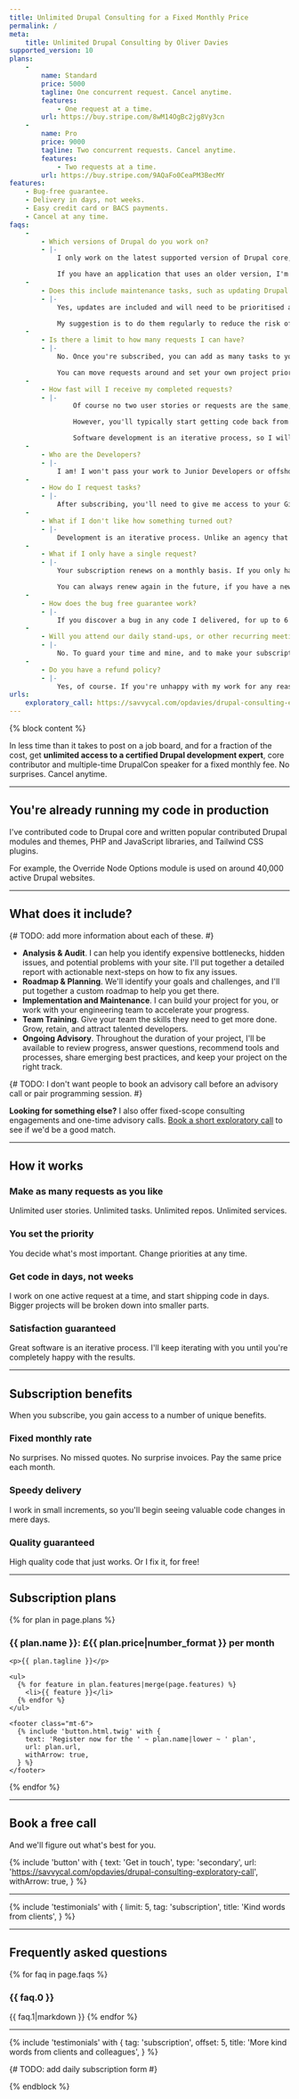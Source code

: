 ```yaml
---
title: Unlimited Drupal Consulting for a Fixed Monthly Price
permalink: /
meta:
    title: Unlimited Drupal Consulting by Oliver Davies
supported_version: 10
plans:
    -
        name: Standard
        price: 5000
        tagline: One concurrent request. Cancel anytime.
        features:
            - One request at a time.
        url: https://buy.stripe.com/8wM14OgBc2jg8Vy3cn
    -
        name: Pro
        price: 9000
        tagline: Two concurrent requests. Cancel anytime.
        features:
            - Two requests at a time.
        url: https://buy.stripe.com/9AQaFo0CeaPM3BecMY
features:
    - Bug-free guarantee.
    - Delivery in days, not weeks.
    - Easy credit card or BACS payments.
    - Cancel at any time.
faqs:
    -
        - Which versions of Drupal do you work on?
        - |-
            I only work on the latest supported version of Drupal core, which is currently Drupal %supported_version%.

            If you have an application that uses an older version, I'm happy to give you a custom fixed-price proposal to upgrade to Drupal %supported_version%.
    -
        - Does this include maintenance tasks, such as updating Drupal core and contrib modules and themes?
        - |-
            Yes, updates are included and will need to be prioritised along with other requests.

            My suggestion is to do them regularly to reduce the risk of an update breaking your application.
    -
        - Is there a limit to how many requests I can have?
        - |-
            No. Once you're subscribed, you can add as many tasks to your queue as you'd like, and they'll be delivered one-by-one.

            You can move requests around and set your own project priority to ensure your most important tasks are finished first.
    -
        - How fast will I receive my completed requests?
        - |-
                Of course no two user stories or requests are the same, and some take longer than others.

                However, you'll typically start getting code back from me within days of submitting an active request.

                Software development is an iterative process, so I will break big projects into smaller tasks and start sending work-in-progress for review, feedback, and iteration.
    -
        - Who are the Developers?
        - |-
            I am! I won't pass your work to Junior Developers or offshore teams. You work directly with me. Always.
    -
        - How do I request tasks?
        - |-
            After subscribing, you'll need to give me access to your GitLab or GitHub repository and issues board. From there, assign as many tasks to me as you like, in priority order.
    -
        - What if I don't like how something turned out?
        - |-
            Development is an iterative process. Unlike an agency that will charge you extra for change orders, you get unlimited revisions until you're happy with the work.
    -
        - What if I only have a single request?
        - |-
            Your subscription renews on a monthly basis. If you only have a single request, you are free to cancel your subscription after the first month.

            You can always renew again in the future, if you have a new request!
    -
        - How does the bug free guarantee work?
        - |-
            If you discover a bug in any code I delivered, for up to 6 months after the end of your subscription, I will fix it for free.
    -
        - Will you attend our daily stand-ups, or other recurring meetings?
        - |-
            No. To guard your time and mine, and to make your subscription as effective as possible, all communication is handled asynchronously via task requests, email, and/or Slack. If an occasional task requires some synchronous planning, we can schedule such calls on an as-needed basis.
    -
        - Do you have a refund policy?
        - |-
            Yes, of course. If you're unhappy with my work for any reason during your first month of service, just say the word, and I'll give you a full refund. No questions asked.
urls:
    exploratory_call: https://savvycal.com/opdavies/drupal-consulting-exploratory-call
---
```


{% block content %}

 In less time than it takes to post on a job board, and for a fraction of the cost, get **unlimited access to a certified Drupal development expert**, core contributor and multiple-time DrupalCon speaker for a fixed monthly fee. No surprises. Cancel anytime.

---

## You're already running my code in production

I've contributed code to Drupal core and written popular contributed Drupal modules and themes, PHP and JavaScript libraries, and Tailwind CSS plugins.

For example, the Override Node Options module is used on around 40,000 active Drupal websites.

---

## What does it include?

{# TODO: add more information about each of these. #}

- **Analysis & Audit**. I can help you identify expensive bottlenecks, hidden issues, and potential problems with your site. I'll put together a detailed report with actionable next-steps on how to fix any issues.
- **Roadmap & Planning**. We'll identify your goals and challenges, and I'll put together a custom roadmap to help you get there.
- **Implementation and Maintenance**. I can build your project for you, or work with your engineering team to accelerate your progress.
- **Team Training**. Give your team the skills they need to get more done. Grow, retain, and attract talented developers.
- **Ongoing Advisory**. Throughout the duration of your project, I'll be available to review progress, answer questions, recommend tools and processes, share emerging best practices, and keep your project on the right track.

{# TODO: I don't want people to book an advisory call before an advisory call or pair programming session. #}

**Looking for something else?** I also offer fixed-scope consulting engagements and one-time advisory calls. [Book a short exploratory call]({{page.urls.exploratory_call}}) to see if we'd be a good match.

---

## How it works

### Make as many requests as you like

Unlimited user stories. Unlimited tasks. Unlimited repos. Unlimited services.

### You set the priority

You decide what's most important. Change priorities at any time.

### Get code in days, not weeks

I work on one active request at a time, and start shipping code in days. Bigger projects will be broken down into smaller parts.

### Satisfaction guaranteed

Great software is an iterative process. I'll keep iterating with you until you're completely happy with the results.

---

## Subscription benefits

When you subscribe, you gain access to a number of unique benefits.

### Fixed monthly rate

No surprises. No missed quotes. No surprise invoices. Pay the same price each month.

### Speedy delivery

I work in small increments, so you'll begin seeing valuable code changes in mere days.

### Quality guaranteed

High quality code that just works. Or I fix it, for free!

---

## Subscription plans

{% for plan in page.plans %}
  <div>
    <strong>
      <h3>
        {{ plan.name }}:
        £{{ plan.price|number_format }} per month
      </h3>
    </strong>

    <p>{{ plan.tagline }}</p>

    <ul>
      {% for feature in plan.features|merge(page.features) %}
        <li>{{ feature }}</li>
      {% endfor %}
    </ul>

    <footer class="mt-6">
      {% include 'button.html.twig' with {
        text: 'Register now for the ' ~ plan.name|lower ~ ' plan',
        url: plan.url,
        withArrow: true,
      } %}
    </footer>
  </div>
{% endfor %}

---

## Book a free call

And we'll figure out what's best for you.

{% include 'button' with {
    text: 'Get in touch',
    type: 'secondary',
    url: 'https://savvycal.com/opdavies/drupal-consulting-exploratory-call',
    withArrow: true,
} %}

---

{% include 'testimonials' with {
  limit: 5,
  tag: 'subscription',
  title: 'Kind words from clients',
} %}

---

## Frequently asked questions

{% for faq in page.faqs %}
  <h3>{{ faq.0 }}</h3>

  {{ faq.1|markdown }}
{% endfor %}

---

{% include 'testimonials' with {
  tag: 'subscription',
  offset: 5,
  title: 'More kind words from clients and colleagues',
} %}

{# TODO: add daily subscription form #}

{% endblock %}
